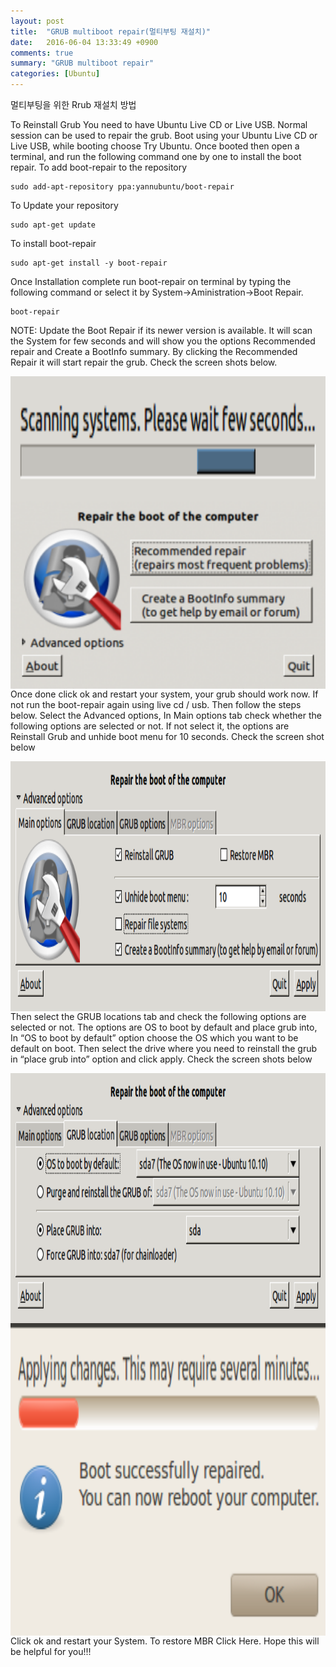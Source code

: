 ```yaml
---
layout: post
title:  "GRUB multiboot repair(멀티부팅 재설치)"
date:   2016-06-04 13:33:49 +0900
comments: true
summary: "GRUB multiboot repair"
categories: [Ubuntu]
---
```


멀티부팅을 위한 Rrub 재설치 방법

To Reinstall Grub
You need to have Ubuntu Live CD or Live USB. Normal session can be used to repair the grub. Boot using your Ubuntu Live CD or Live USB, while booting choose Try Ubuntu.
Once booted then open a terminal, and run the following command one by one to install the boot repair.
To add boot-repair to the repository

```
sudo add-apt-repository ppa:yannubuntu/boot-repair
```

To Update your repository

```
sudo apt-get update
```

To install boot-repair

```
sudo apt-get install -y boot-repair
```

Once Installation complete run boot-repair on terminal by typing the following command or select it by System->Aministration->Boot Repair.

```
boot-repair
```

NOTE: Update the Boot Repair if its newer version is available.
It will scan the System for few seconds and will show you the options Recommended repair and Create a BootInfo summary. By clicking the Recommended Repair it will start repair the grub. Check the screen shots below.

<img align="left" src="images/post/boot_repair/1.png" width="600" height="200px">


<img align="left" src="images/post/boot_repair/2.png" width="600" height="300px">

Once done click ok and restart your system, your grub should work now. If not run the boot-repair again using live cd / usb. Then follow the steps below.
Select the Advanced options, In Main options tab check whether the following options are selected or not. If not select it, the options are Reinstall Grub and unhide boot menu for 10 seconds. Check the screen shot below

<img align="left" src="images/post/boot_repair/3.png" width="800" height="400px">

Then select the GRUB locations tab and check the following options are selected or not. The options are OS to boot by default and place grub into, In “OS to boot by default” option choose the OS which you want to be default on boot. Then select the drive where you need to reinstall the grub in “place grub into” option and click apply. Check the screen shots below

<img align="left" src="images/post/boot_repair/4.png" width="800" height="400px">


<img align="left" src="images/post/boot_repair/5.png" width="600" height="200px">


<img align="left" src="images/post/boot_repair/6.png" width="600" height="300px">


Click ok and restart your System. To restore MBR Click Here.
Hope this will be helpful for you!!!

